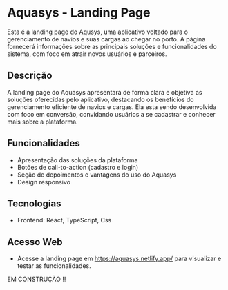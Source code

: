 # Aquasys - Landing Page

Esta é a landing page do Aqusys, uma aplicativo voltado para o gerenciamento de navios e suas cargas ao chegar no porto. A página fornecerá informações sobre as principais soluções e funcionalidades do sistema, com foco em atrair novos usuários e parceiros.

## Descrição

A landing page do Aquasys apresentará de forma clara e objetiva as soluções oferecidas pelo aplicativo, destacando os benefícios do gerenciamento eficiente de navios e cargas. Ela esta sendo desenvolvida com foco em conversão, convidando usuários a se cadastrar e conhecer mais sobre a plataforma.

## Funcionalidades

- Apresentação das soluções da plataforma
- Botões de call-to-action (cadastro e login)
- Seção de depoimentos e vantagens do uso do Aquasys
- Design responsivo

## Tecnologias

- Frontend: React, TypeScript, Css

## Acesso Web 

- Acesse a landing page em https://aquasys.netlify.app/ para visualizar e testar as funcionalidades.

EM CONSTRUÇÃO !!

